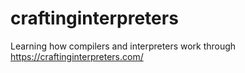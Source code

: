 # craftinginterpreters
Learning how compilers and interpreters work through https://craftinginterpreters.com/
